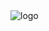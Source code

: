 <img src="https://github-readme-stats.vercel.app/api?username=ucasFL&show_icons=true&count_private=true&hide=stars&theme=chartreuse-dark" alt="logo"  />

<!--
**ucasFL/ucasfl** is a ✨ _special_ ✨ repository because its `README.md` (this file) appears on your GitHub profile.

Here are some ideas to get you started:

- 🔭 I’m currently working on ...
- 🌱 I’m currently learning ...
- 👯 I’m looking to collaborate on ...
- 🤔 I’m looking for help with ...
- 💬 Ask me about ...
- 📫 How to reach me: ...
- 😄 Pronouns: ...
- ⚡ Fun fact: ...
-->
